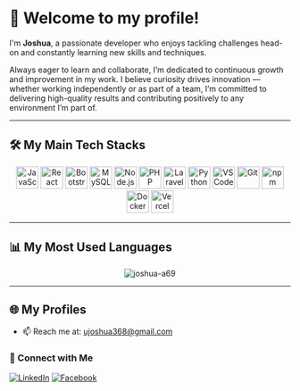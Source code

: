 # 👋 Welcome to my profile!

I'm **Joshua**, a passionate developer who enjoys tackling challenges head-on and constantly learning new skills and techniques.

Always eager to learn and collaborate, I’m dedicated to continuous growth and improvement in my work. I believe curiosity drives innovation — whether working independently or as part of a team, I’m committed to delivering high-quality results and contributing positively to any environment I’m part of.

---

## 🛠 My Main Tech Stacks

<p align="center">
  <!-- Frontend -->
  <img src="https://cdn.simpleicons.org/javascript/F7DF1E" width="40" height="40" alt="JavaScript" />
  <img src="https://cdn.simpleicons.org/react/61DAFB" width="40" height="40" alt="React" />
  <img src="https://cdn.simpleicons.org/bootstrap/7952B3" width="40" height="40" alt="Bootstrap" />

  <!-- Backend -->
  <img src="https://cdn.simpleicons.org/mysql/4479A1" width="40" height="40" alt="MySQL" />
  <img src="https://cdn.simpleicons.org/nodedotjs/339933" width="40" height="40" alt="Node.js" />
  <img src="https://cdn.simpleicons.org/php/777BB4" width="40" height="40" alt="PHP" />
  <img src="https://cdn.simpleicons.org/laravel/FF2D20" width="40" height="40" alt="Laravel" />

  <!-- Languages -->
  <img src="https://cdn.simpleicons.org/python/3776AB" width="40" height="40" alt="Python" />

  <!-- Tools -->
 <img src="https://cdn.simpleicons.org/visualstudiocode" width="40" height="40" alt="VS Code" />
  <img src="https://cdn.simpleicons.org/git/F05032" width="40" height="40" alt="Git" />
  <img src="https://cdn.simpleicons.org/npm/CB3837" width="40" height="40" alt="npm" />
  <img src="https://cdn.simpleicons.org/docker/2496ED" width="40" height="40" alt="Docker" />
  <img src="https://cdn.simpleicons.org/vercel/000000" width="40" height="40" alt="Vercel" />
</p>

---

## 📊 My Most Used Languages
<p align="center">
  <img src="https://github-readme-stats.vercel.app/api/top-langs?username=joshua-a69&show_icons=true&locale=en&layout=compact&theme=react" alt="joshua-a69" />
</p>

---

## 🌐 My Profiles

- 📫 Reach me at: [ujoshua368@gmail.com](mailto:ujoshua368@gmail.com)

### 🤝 Connect with Me

[![LinkedIn](https://img.shields.io/badge/-LinkedIn-0077B5?style=flat&logo=linkedin&logoColor=white)](https://www.linkedin.com/in/joshua-russel-uy-a9b024243/)
[![Facebook](https://img.shields.io/badge/-Facebook-1877F2?style=flat&logo=facebook&logoColor=white)](https://www.facebook.com/joshua.uy.14)
